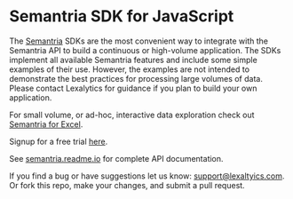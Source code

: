 # Semantria SDK for JavaScript

The [Semantria](https://www.lexalytics.com/semantria) SDKs are the most convenient way to integrate with the Semantria API to build a continuous or high-volume application. The SDKs implement all available Semantria features and include some simple examples of their use. However, the examples are not intended to demonstrate the best practices for processing large volumes of data. Please contact Lexalytics for guidance if you plan to build your own application.

For small volume, or ad-hoc, interactive data exploration check out [Semantria for Excel](https://www.lexalytics.com/semantria/excel).

Signup for a free trial [here](https://www.lexalytics.com/signup).

See [semantria.readme.io](https://semantria.readme.io/docs/) for complete API documentation.

If you find a bug or have suggestions let us know: support@lexaltyics.com. Or fork this repo, make your changes, and submit a pull request.

